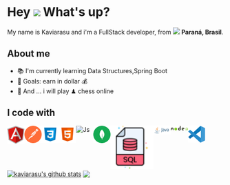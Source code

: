 <h1> Hey <img src="https://emojis.slackmojis.com/emojis/images/1577305505/7373/hand_wave.gif?1577305505" width="50" /> What's up?</h1>

<p> My name is Kaviarasu and i'm a FullStack developer, from <img src="https://cdn-icons-png.flaticon.com/128/197/197386.png" width="17" /> <b>Paraná, Brasil</b>. </p>

## About me


- 📚 I'm currently learning Data Structures,Spring Boot
- 🎯 Goals: earn in dollar 💰 
- 🎲 And ... i  will play  ♟ chess online

## I code with

<a href="https://angular.io/" target="_blank">
  <img align="left" title="Angular" alt="Angular" width="40px" src="./assets/angular-icon.svg" />
</a>

<a href="https://www.postman.com/" target="_blank">
 <img align="left" title="Post Man" alt="PostMan" width="40px" src="./assets/getpostman-icon.svg" />
</a>

<a href="#" target="_blank">
 <img align="left" title="Css" alt=" Css" width="40px" src="./assets/css.png" />
</a>

<a href="#" target="_blank">
  <img align="left" title="Html" alt="Html" width="40px" src="./assets/html.png" />
</a>

<a href="https://developer.mozilla.org/en-US/docs/Web/JavaScript" target="_blank">
  <img align="left" title="Js" alt=" Js" width="40px" src="./assets/j.svg" />
</a>

<a href="https://www.mongodb.com/" target="_blank">
  <img align="left" title="Mongo db" alt="Mongo db" width="40px" src="./assets/mongodb.svg" />
</a>

<a href="#" target="_blank">
  <img align="left" title="Sql" alt="Sql" width="100px" src="./assets/sql.png" />
</a>

<a href="#" target="_blank">
  <img align="left" title="Java" alt="Java" width="40px" src="./assets/java.svg" />
</a>

<a href="#" target="_blank">
  <img align="left" title="Node js" alt="Node js" width="40px" src="./assets/nodejs.svg" />
</a>

<a href="#" target="_blank">
  <img align="left" title="visual" alt="visual" width="40px" src="./assets/visual.svg" />
</a>




<br><br><br><br><br><br>
<a href="https://github.com/anuraghazra/github-readme-stats"><img align="center" src="https://github-readme-stats.vercel.app/api?username=kavinskarasu&show_icons=true&include_all_commits=true&theme=buefy&hide_border=true" alt="kaviarasu's github stats" /></a>  <a href="https://github.com/anuraghazra/github-readme-stats"><img align="center" src="https://github-readme-stats.vercel.app/api/top-langs/?username=kavinskarasu&layout=compact&theme=buefy&hide_border=true" /></a> 
